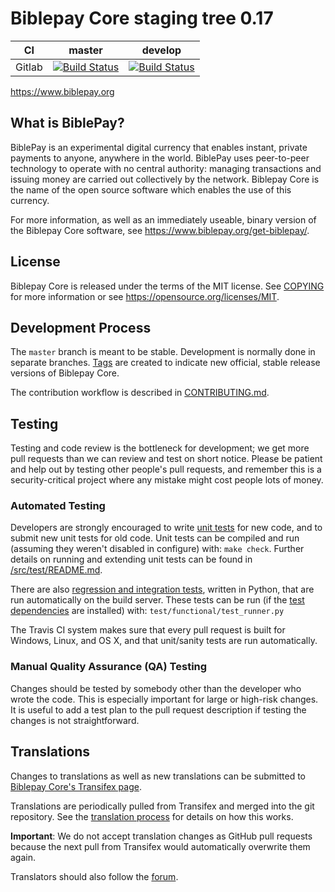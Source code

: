 ﻿Biblepay Core staging tree 0.17
===========================

|CI|master|develop|
|-|-|-|
|Gitlab|[![Build Status](https://gitlab.com/biblepay/biblepay/badges/master/pipeline.svg)](https://gitlab.com/biblepay/biblepay/-/tree/master)|[![Build Status](https://gitlab.com/biblepay/biblepay/badges/develop/pipeline.svg)](https://gitlab.com/biblepay/biblepay/-/tree/develop)|

https://www.biblepay.org


What is BiblePay?
-------------

BiblePay is an experimental digital currency that enables instant, private
payments to anyone, anywhere in the world. BiblePay uses peer-to-peer technology
to operate with no central authority: managing transactions and issuing money
are carried out collectively by the network. Biblepay Core is the name of the open
source software which enables the use of this currency.

For more information, as well as an immediately useable, binary version of
the Biblepay Core software, see https://www.biblepay.org/get-biblepay/.


License
-------

Biblepay Core is released under the terms of the MIT license. See [COPYING](COPYING) for more
information or see https://opensource.org/licenses/MIT.

Development Process
-------------------

The `master` branch is meant to be stable. Development is normally done in separate branches.
[Tags](https://github.com/biblepay/biblepay/tags) are created to indicate new official,
stable release versions of Biblepay Core.

The contribution workflow is described in [CONTRIBUTING.md](CONTRIBUTING.md).

Testing
-------

Testing and code review is the bottleneck for development; we get more pull
requests than we can review and test on short notice. Please be patient and help out by testing
other people's pull requests, and remember this is a security-critical project where any mistake might cost people
lots of money.

### Automated Testing

Developers are strongly encouraged to write [unit tests](src/test/README.md) for new code, and to
submit new unit tests for old code. Unit tests can be compiled and run
(assuming they weren't disabled in configure) with: `make check`. Further details on running
and extending unit tests can be found in [/src/test/README.md](/src/test/README.md).

There are also [regression and integration tests](/test), written
in Python, that are run automatically on the build server.
These tests can be run (if the [test dependencies](/test) are installed) with: `test/functional/test_runner.py`

The Travis CI system makes sure that every pull request is built for Windows, Linux, and OS X, and that unit/sanity tests are run automatically.

### Manual Quality Assurance (QA) Testing

Changes should be tested by somebody other than the developer who wrote the
code. This is especially important for large or high-risk changes. It is useful
to add a test plan to the pull request description if testing the changes is
not straightforward.

Translations
------------

Changes to translations as well as new translations can be submitted to
[Biblepay Core's Transifex page](https://www.transifex.com/projects/p/biblepay/).

Translations are periodically pulled from Transifex and merged into the git repository. See the
[translation process](doc/translation_process.md) for details on how this works.

**Important**: We do not accept translation changes as GitHub pull requests because the next
pull from Transifex would automatically overwrite them again.

Translators should also follow the [forum](https://www.biblepay.org/forum/topic/biblepay-worldwide-collaboration.88/).
